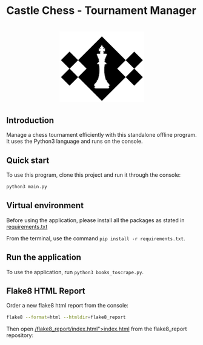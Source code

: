 # Castle Chess - Tournament Manager
<h1 align="center">
  <img alt="castle chess logo" src="img/CastleChessLogo.png" width="224px"/><br/>
</h1>

## Introduction
Manage a chess tournament efficiently with this standalone offline program. It uses the Python3 language and runs on the console.

## Quick start
To use this program, clone this project and run it through the console:
```bash
python3 main.py
```
## Virtual environment

Before using the application, please install all the packages as stated in [requirements.txt](requirements.txt)

From the terminal, use the command `pip install -r requirements.txt`.

## Run the application

To use the application, run `python3 books_toscrape.py`.

## Flake8 HTML Report
Order a new flake8 html report from the console:
```bash
flake8 --format=html --htmldir=flake8_report
```
Then open [/flake8_report/index.html">index.html](index.html) from the flake8_report repository:
